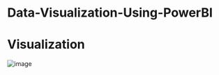 # Data-Visualization-Using-PowerBI







<h1> Visualization </h1>

![image](https://user-images.githubusercontent.com/121084757/213361532-0a32565e-3a8e-436c-a914-135f72caa72e.png)
